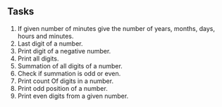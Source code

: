 ## Tasks

1. If given number of minutes give the number of years,  months, days, hours and minutes.
2. Last digit of a number.
3. Print digit of a negative number.
4. Print all digits.
5. Summation of all digits of a number.
6. Check if summation is odd or even.
7. Print count Of digits in a number.
8. Print odd position of a number.
9. Print even digits from a given number.
